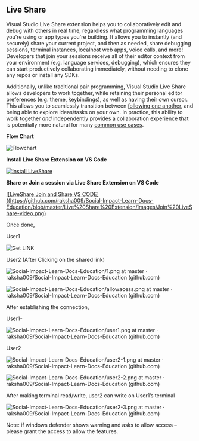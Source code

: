 ## **Live Share**

Visual Studio Live Share extension helps you to collaboratively edit and debug with others in real time, regardless what programming languages you're using or app types you're building. It allows you to instantly (and securely) share your current project, and then as needed, share debugging sessions, terminal instances, localhost web apps, voice calls, and more! Developers that join your sessions receive all of their editor context from your environment (e.g. language services, debugging), which ensures they can start productively collaborating immediately, without needing to clone any repos or install any SDKs.

Additionally, unlike traditional pair programming, Visual Studio Live Share allows developers to work together, while retaining their personal editor preferences (e.g. theme, keybindings), as well as having their own cursor. This allows you to seamlessly transition between [following one another](https://docs.microsoft.com/en-us/visualstudio/liveshare/use/vscode#following), and being able to explore ideas/tasks on your own. In practice, this ability to work together *and* independently provides a collaboration experience that is potentially more natural for many [common use cases](https://docs.microsoft.com/en-us/visualstudio/liveshare/reference/use-cases).

**Flow Chart**

![Flowchart](https://github.com/raksha009/Social-Impact-Learn-Docs-Education/blob/master/Live%20Share%20Extension/Images/flowchart.png)





**Install Live Share Extension on VS Code**

[![Install LiveShare](https://github.com/raksha009/Social-Impact-Learn-Docs-Education/blob/master/Live%20Share%20Extension/Images/InstallLiveShare.png)](https://www.youtube.com/embed/HCI3vQeuu_Q?feature=oembed)

 

**Share or Join a session via Live Share Extension on VS Code**

[![LiveShare Join and Share VS CODE]((https://github.com/raksha009/Social-Impact-Learn-Docs-Education/blob/master/Live%20Share%20Extension/Images/Join%20LiveShare-video.png)](https://youtu.be/YLnbtcDvDdI)



Once done, 

User1

![Get LINK](https://github.com/raksha009/Social-Impact-Learn-Docs-Education/blob/master/Live%20Share%20Extension/Images/linkget.png)

 

User2 (After Clicking on the shared link)

![Social-Impact-Learn-Docs-Education/1.png at master · raksha009/Social-Impact-Learn-Docs-Education (github.com)](https://github.com/raksha009/Social-Impact-Learn-Docs-Education/blob/master/Live%20Share%20Extension/Images/1.png)

![Social-Impact-Learn-Docs-Education/allowacess.png at master · raksha009/Social-Impact-Learn-Docs-Education (github.com)](https://github.com/raksha009/Social-Impact-Learn-Docs-Education/blob/master/Live%20Share%20Extension/Images/allowacess.png)

 

After establishing the connection,

User1-

![Social-Impact-Learn-Docs-Education/user1.png at master · raksha009/Social-Impact-Learn-Docs-Education (github.com)](https://github.com/raksha009/Social-Impact-Learn-Docs-Education/blob/master/Live%20Share%20Extension/Images/user1.png)



User2

![Social-Impact-Learn-Docs-Education/user2-1.png at master · raksha009/Social-Impact-Learn-Docs-Education (github.com)](https://github.com/raksha009/Social-Impact-Learn-Docs-Education/blob/master/Live%20Share%20Extension/Images/user2-1.png)

![Social-Impact-Learn-Docs-Education/user2-2.png at master · raksha009/Social-Impact-Learn-Docs-Education (github.com)](https://github.com/raksha009/Social-Impact-Learn-Docs-Education/blob/master/Live%20Share%20Extension/Images/user2-2.png)



 After making terminal read/write, user2 can write on User1’s terminal

![Social-Impact-Learn-Docs-Education/user2-3.png at master · raksha009/Social-Impact-Learn-Docs-Education (github.com)](https://github.com/raksha009/Social-Impact-Learn-Docs-Education/blob/master/Live%20Share%20Extension/Images/user2-3.png)



 

Note: if windows defender shows warning and asks to allow access – please grant the access to allow the features.

 

 
